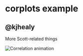 # corplots example
## @kjhealy

More Scott-related things

![Correlation animation](figures/cor.gif)
